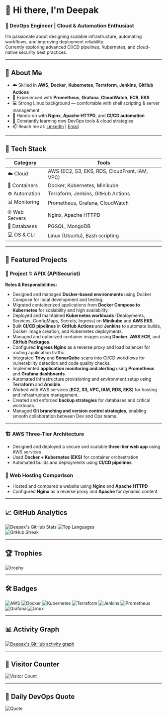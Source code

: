 # 👋 Hi there, I'm Deepak  
### 🚀 DevOps Engineer | Cloud & Automation Enthusiast  

I’m passionate about designing scalable infrastructure, automating workflows, and improving deployment reliability.  
Currently exploring advanced CI/CD pipelines, Kubernetes, and cloud-native security best practices.

---

## 🧠 About Me  
- ☁️ Skilled in **AWS**, **Docker**, **Kubernetes**, **Terraform**, **Jenkins**, **GitHub Actions**  
- 🧩 Experienced with **Prometheus**, **Grafana**, **CloudWatch**, **ECR**, **EKS**  
- 💻 Strong Linux background — comfortable with shell scripting & server management  
- 🧱 Hands-on with **Nginx**, **Apache HTTPD**, and **CI/CD automation**  
- 🧠 Constantly learning new DevOps tools & cloud strategies  
- 📫 Reach me at: [LinkedIn](https://www.linkedin.com/in/deepak-kine-10666b32a/) | [Email](mailto:kinedeepak@outlook.com)

---

## 🧰 Tech Stack

| Category | Tools |
|-----------|--------|
| ☁️ Cloud | AWS (EC2, S3, EKS, RDS, CloudFront, IAM, VPC) |
| 🐳 Containers | Docker, Kubernetes, Minikube |
| ⚙️ Automation | Terraform, Jenkins, GitHub Actions |
| 📊 Monitoring | Prometheus, Grafana, CloudWatch |
| 🌐 Web Servers | Nginx, Apache HTTPD |
| 💾 Databases | PGSQL, MongoDB |
| 💻 OS & CLI | Linux (Ubuntu), Bash scripting |

---

## 🧩 Featured Projects  

### 🧠 Project 1: APIX (APISecurist)
**Roles & Responsibilities:**
- Designed and managed **Docker-based environments** using Docker Compose for local development and testing.  
- Migrated containerized applications from **Docker Compose to Kubernetes** for scalability and high availability.  
- Deployed and maintained **Kubernetes workloads** (Deployments, Services, ConfigMaps, Secrets, Ingress) on **Minikube** and **AWS EKS**.  
- Built **CI/CD pipelines** in **GitHub Actions** and **Jenkins** to automate builds, Docker image creation, and Kubernetes deployments.  
- Managed and optimized container images using **Docker**, **AWS ECR**, and **GitHub Packages**.  
- Configured **Ingress Nginx** as a reverse proxy and load balancer for routing application traffic.  
- Integrated **Trivy** and **SonarQube** scans into CI/CD workflows for vulnerability detection and code quality checks.  
- Implemented **application monitoring and alerting** using **Prometheus** and **Grafana dashboards**.  
- Automated infrastructure provisioning and environment setup using **Terraform** and **Ansible**.  
- Worked with AWS services (**EC2, S3, VPC, IAM, RDS, EKS**) for hosting and infrastructure management.  
- Created and enforced **backup strategies** for databases and critical workloads.  
- Managed **Git branching and version control strategies**, enabling smooth collaboration between Dev and Ops teams.

---

### 🏗️ AWS Three-Tier Architecture  
- Designed and deployed a secure and scalable **three-tier web app** using AWS services  
- Used **Docker + Kubernetes (EKS)** for container orchestration  
- Automated builds and deployments using **CI/CD pipelines**

### 🔁 Web Hosting Comparison  
- Hosted and compared a website using **Nginx** and **Apache HTTPD**  
- Configured **Nginx** as a reverse proxy and **Apache** for dynamic content

---

## 📈 GitHub Analytics  

![Deepak's GitHub Stats](https://github-readme-stats.vercel.app/api?username=deepakkine&show_icons=true&theme=radical)
![Top Languages](https://github-readme-stats.vercel.app/api/top-langs/?username=deepakkine&layout=compact&theme=radical)  
![GitHub Streak](https://github-readme-streak-stats.herokuapp.com/?user=deepakkine&theme=radical)

---

## 🏆 Trophies  
![trophy](https://github-profile-trophy.vercel.app/?username=deepakkine&theme=radical&margin-w=10&margin-h=10)

---

## 🛠️ Badges  
![AWS](https://img.shields.io/badge/AWS-FF9900?style=for-the-badge&logo=amazonaws&logoColor=white)
![Docker](https://img.shields.io/badge/Docker-0db7ed?style=for-the-badge&logo=docker&logoColor=white)
![Kubernetes](https://img.shields.io/badge/Kubernetes-326ce5?style=for-the-badge&logo=kubernetes&logoColor=white)
![Terraform](https://img.shields.io/badge/Terraform-844FBA?style=for-the-badge&logo=terraform&logoColor=white)
![Jenkins](https://img.shields.io/badge/Jenkins-D33833?style=for-the-badge&logo=jenkins&logoColor=white)
![Prometheus](https://img.shields.io/badge/Prometheus-E6522C?style=for-the-badge&logo=prometheus&logoColor=white)
![Grafana](https://img.shields.io/badge/Grafana-F46800?style=for-the-badge&logo=grafana&logoColor=white)
![Linux](https://img.shields.io/badge/Linux-FCC624?style=for-the-badge&logo=linux&logoColor=black)

---

## 📊 Activity Graph  

[![Deepak's GitHub activity graph](https://github-readme-activity-graph.vercel.app/graph?username=deepakkine&theme=radical)](https://github.com/deepakkine)

---

## 👀 Visitor Counter  
![Visitor Count](https://komarev.com/ghpvc/?username=deepakkine&label=Visitors&color=0e75b6&style=flat)

---

## 💬 Daily DevOps Quote  

![Quote](https://quotes-github-readme.vercel.app/api?type=horizontal&theme=radical)
